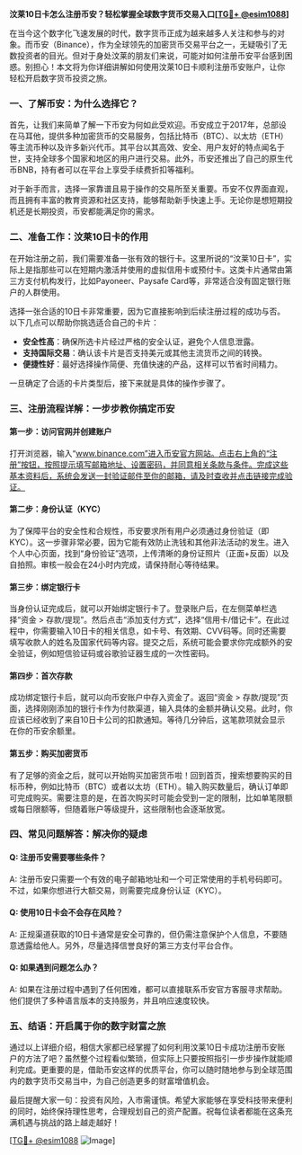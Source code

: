 **汶莱10日卡怎么注册币安？轻松掌握全球数字货币交易入口[[TG💪+ @esim1088](https://t.me/s/esim1088)]**

在当今这个数字化飞速发展的时代，数字货币正成为越来越多人关注和参与的对象。而币安（Binance），作为全球领先的加密货币交易平台之一，无疑吸引了无数投资者的目光。但对于身处汶莱的朋友们来说，可能对如何注册币安平台感到困惑。别担心！本文将为你详细讲解如何使用汶莱10日卡顺利注册币安账户，让你轻松开启数字货币投资之旅。

### 一、了解币安：为什么选择它？

首先，让我们来简单了解一下币安为何如此受欢迎。币安成立于2017年，总部设在马耳他，提供多种加密货币的交易服务，包括比特币（BTC）、以太坊（ETH）等主流币种以及许多新兴代币。其平台以其高效、安全、用户友好的特点闻名于世，支持全球多个国家和地区的用户进行交易。此外，币安还推出了自己的原生代币BNB，持有者可以在平台上享受手续费折扣等福利。

对于新手而言，选择一家靠谱且易于操作的交易所至关重要。币安不仅界面直观，而且拥有丰富的教育资源和社区支持，能够帮助新手快速上手。无论你是想短期投机还是长期投资，币安都能满足你的需求。

### 二、准备工作：汶莱10日卡的作用

在开始注册之前，我们需要准备一张有效的银行卡。这里所说的“汶莱10日卡”，实际上是指那些可以在短期内激活并使用的虚拟信用卡或预付卡。这类卡片通常由第三方支付机构发行，比如Payoneer、Paysafe Card等，非常适合没有固定银行账户的人群使用。

选择一张合适的10日卡非常重要，因为它直接影响到后续注册过程的成功与否。以下几点可以帮助你挑选适合自己的卡片：

- **安全性高**：确保所选卡片经过严格的安全认证，避免个人信息泄露。
- **支持国际交易**：确认该卡片是否支持美元或其他主流货币之间的转换。
- **便捷性好**：最好选择操作简便、充值快速的产品，这样可以节省时间精力。

一旦确定了合适的卡片类型后，接下来就是具体的操作步骤了。

### 三、注册流程详解：一步步教你搞定币安

#### 第一步：访问官网并创建账户

打开浏览器，输入“www.binance.com”进入币安官方网站。点击右上角的“注册”按钮，按照提示填写邮箱地址、设置密码，并同意相关条款与条件。完成这些基本资料后，系统会发送一封验证邮件至你的邮箱，请及时查收并点击链接完成验证。

#### 第二步：身份认证（KYC）

为了保障平台的安全性和合规性，币安要求所有用户必须通过身份验证（即KYC）。这一步骤非常必要，因为它能有效防止洗钱和其他非法活动的发生。进入个人中心页面，找到“身份验证”选项，上传清晰的身份证照片（正面+反面）以及自拍照。审核一般会在24小时内完成，请保持耐心等待结果。

#### 第三步：绑定银行卡

当身份认证完成后，就可以开始绑定银行卡了。登录账户后，在左侧菜单栏选择“资金 > 存款/提现”。然后点击“添加支付方式”，选择“信用卡/借记卡”。在此过程中，你需要输入10日卡的相关信息，如卡号、有效期、CVV码等。同时还需要填写收款人的姓名及国家代码等内容。提交之后，系统可能会要求你完成额外的安全验证，例如短信验证码或谷歌验证器生成的一次性密码。

#### 第四步：首次存款

成功绑定银行卡后，就可以向币安账户中存入资金了。返回“资金 > 存款/提现”页面，选择刚刚添加的银行卡作为付款渠道，输入具体的金额并确认交易。此时，你应该已经收到了来自10日卡公司的扣款通知。等待几分钟后，这笔款项就会显示在你的币安余额里。

#### 第五步：购买加密货币

有了足够的资金之后，就可以开始购买加密货币啦！回到首页，搜索想要购买的目标币种，例如比特币（BTC）或者以太坊（ETH）。输入购买数量后，确认订单即可完成购买。需要注意的是，在首次购买时可能会受到一定的限制，比如单笔限额或每日限额等，但随着账户等级提升，这些限制也会逐渐放宽。

### 四、常见问题解答：解决你的疑虑

#### Q: 注册币安需要哪些条件？
A: 注册币安只需要一个有效的电子邮箱地址和一个可正常使用的手机号码即可。不过，如果你想进行大额交易，则需要完成身份认证（KYC）。

#### Q: 使用10日卡会不会存在风险？
A: 正规渠道获取的10日卡通常是安全可靠的，但仍需注意保护个人信息，不要随意透露给他人。另外，尽量选择信誉良好的第三方支付平台合作。

#### Q: 如果遇到问题怎么办？
A: 如果在注册过程中遇到了任何困难，都可以直接联系币安官方客服寻求帮助。他们提供了多种语言版本的支持服务，并且响应速度较快。

### 五、结语：开启属于你的数字财富之旅

通过以上详细介绍，相信大家都已经掌握了如何利用汶莱10日卡成功注册币安账户的方法了吧？虽然整个过程看似繁琐，但实际上只要按照指引一步步操作就能顺利完成。更重要的是，借助币安这样的优质平台，你可以随时随地参与到全球范围内的数字货币交易当中，为自己创造更多的财富增值机会。

最后提醒大家一句：投资有风险，入市需谨慎。希望大家能够在享受科技带来便利的同时，始终保持理性思考，合理规划自己的资产配置。祝每位读者都能在这条充满机遇与挑战的路上越走越好！

[[TG💪+ @esim1088](https://t.me/s/esim1088) ![Image](https://i.postimg.cc/4NQfJmqS/Snipaste-2025-05-13-00-14-12.png)]